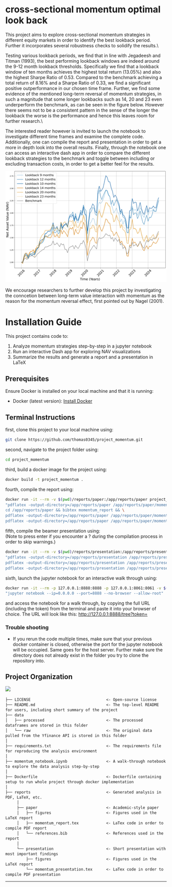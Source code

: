 # cross-sectional momentum optimal look back

This project aims to explore cross-sectional momentum strategies in different equity markets in order to identify the best lookback period. Further it incorporates several robustness checks to solidify the results.\

Testing various lookback periods, we find that in line with Jegadeesh and Titman (1993), the best performing lookback windows are indeed around the 9-12 month lookback thresholds. Specifically we find that a lookback window of ten months achieves the highest total return (13.05\%) and also the highest Sharpe Ratio of 0.53. Compared to the benchmark achieving a total return of 8.16\% and a Sharpe Ratio of 0.33, we find a significant positive outperformance in our chosen time frame. Further, we find some evidence of the mentioned long-term reversal of momentum strategies, in such a magnitude that some longer lookbacks such as 14, 20 and 23 even underperform the benchmark, as can be seen in the figure below. However there seems not to be a consistent pattern in the sense of the longer the lookback the worse is the performance and hence this leaves room for further research.\

The interested reader however is invited to launch the notebook to investigate different time frames and examine the complete code. Additionally, one can compile the report and presentation in order to get a more in depth look into the overall results. Finally, through the notebook one can access an interactive dash app in order to compare the different lookback strategies to the benchmark and toggle between including or excluding transaction costs, in order to get a better feel for the results.

![main_result](reports/figures/fig_bm.png)

We encourage researchers to further develop this project by investigating the conncetion between long-term value interaction with momentum as the reason for the momentum reversal effect, first pointed out by Nagel (2001).

# Installation Guide

This project contains code to:
1. Analyze momentum strategies step-by-step in a jupyter notebook
2. Run an interactive Dash app for exploring NAV visualizations
3. Summarize the results and generate a report and a presentation in LaTeX

## Prerequisites
Ensure Docker is installed on your local machine and that it is running:
- Docker (latest version): [Install Docker](https://docs.docker.com/get-docker/)

## Terminal Instructions
first, clone this project to your local machine using:
```bash
git clone https://github.com/thomas0345/project_momentum.git
```

second, navigate to the project folder using:
```bash
cd project_momentum
```

third, build a docker image for the project using:
```bash
docker build -t project_momentum .
```

fourth, compile the report using:
```bash
docker run -it --rm -v $(pwd)/reports/paper:/app/reports/paper project_momentum \
"pdflatex -output-directory=/app/reports/paper /app/reports/paper/momentum_report.tex && \
cd /app/reports/paper && bibtex momentum_report && \
pdflatex -output-directory=/app/reports/paper /app/reports/paper/momentum_report.tex && \
pdflatex -output-directory=/app/reports/paper /app/reports/paper/momentum_report.tex"
```

fifth, compile the beamer presentation using:\
(Note to press enter if you encounter a ? during the compilation process in order to skip warnings.)
```bash
docker run -it --rm -v $(pwd)/reports/presentation:/app/reports/presentation project_momentum \
"pdflatex -output-directory=/app/reports/presentation /app/reports/presentation/momentum_presentation.tex && \
pdflatex -output-directory=/app/reports/presentation /app/reports/presentation/momentum_presentation.tex && \
pdflatex -output-directory=/app/reports/presentation /app/reports/presentation/momentum_presentation.tex"
```

sixth, launch the jupyter notebook for an interactive walk through using:
```bash
docker run -it --rm -p 127.0.0.1:8888:8888 -p 127.0.0.1:8061:8061 -v $(pwd):/app project_momentum \
"jupyter notebook --ip=0.0.0.0 --port=8888 --no-browser --allow-root"
```
and access the notebook for a walk through, by copying the full URL (including the token) from the terminal and paste it into your browser of choice.
The URL will look like this:    http://127.0.0.1:8888/tree?token=<TOKEN>

### Trouble shooting
- If you rerun the code multiple times, make sure that your previous docker container is closed, otherwise the port for the jupyter notebook will be occupied. Same goes for the host server. Further make sure the directory does not already exist in the folder you try to clone the repository into.



## Project Organization
<a target="_blank" href="https://cookiecutter-data-science.drivendata.org/">
    <img src="https://img.shields.io/badge/CCDS-Project%20template-328F97?logo=cookiecutter" />
</a>

```
├── LICENSE                                 <- Open-source license
├── README.md                               <- The top-level README for users, including short summary of the project
├── data
│   ├── processed                           <- The processed dataframes are stored in this folder
│   └── raw                                 <- The original data pulled from the Yfinance API is stored in this folder
│
├── requirements.txt                        <- The requirements file for reproducing the analysis environment
│
├── momentum_notebook.ipynb                 <- A walk-through notebook to explore the data analysis step-by-step
│
├── Dockerfile                              <- Dockerfile containing setup to run whole project through docker implementation
│
├── reports                                 <- Generated analysis in PDF, LaTeX, etc.
     │
     ├── paper                              <- Academic-style paper
     │   ├── figures                        <- Figures used in the LaTeX report
     │   ├── momentum_report.tex            <- LaTex code in order to compile PDF report
     │   └── references.bib                 <- References used in the report
     │
     └── presentation                       <- Short presentation with most important findings
         ├── figures                        <- Figures used in the LaTeX report
         └── momentum_presentation.tex      <- LaTex code in order to compile PDF presentation
```

--------

